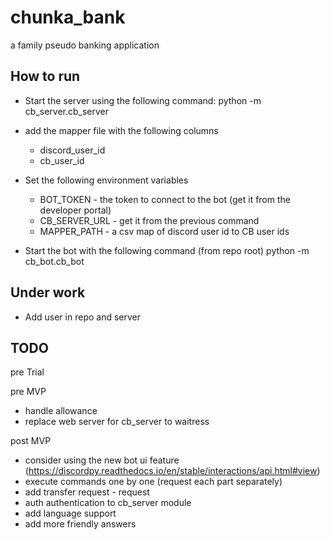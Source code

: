 # chunka_bank
a family pseudo banking application

## How to run
- Start the server using the following command:
python -m cb_server.cb_server <database path>
- add the mapper file with the following columns
  - discord_user_id
  - cb_user_id
- Set the following environment variables
  - BOT_TOKEN - the token to connect to the bot (get it from the developer portal)
  - CB_SERVER_URL - get it from the previous command 
  - MAPPER_PATH - a csv map of discord user id to CB user ids 


- Start the bot with the following command (from repo root)
python -m cb_bot.cb_bot

## Under work
- Add user in repo and server

## TODO
pre Trial

pre MVP
- handle allowance
- replace web server for cb_server to waitress

post MVP
- consider using the new bot ui feature (https://discordpy.readthedocs.io/en/stable/interactions/api.html#view)
- execute commands one by one (request each part separately)
- add transfer request - request 
- auth authentication to cb_server module
- add language support
- add more friendly answers


